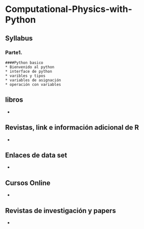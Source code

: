 # Computational-Physics-with-Python

## Syllabus
  ### Parte1.
    ####Python basico
    * Bienvenido al python
    * interface de python
    * varibles y tipos
    * variables de asignación
    * operación con variables
## libros
* 

## Revistas, link e información adicional de R
* 

## Enlaces de data set
* 

## Cursos Online
*

## Revistas de investigación y papers
* 
